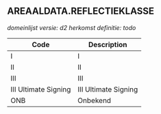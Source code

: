 ## AREAALDATA.REFLECTIEKLASSE

*domeinlijst versie: d2* *herkomst definitie: todo*

 |Code |Description	|
|	---	|	---	|
| I | I |
| II | II |
| III | III |
| III Ultimate Signing | III Ultimate Signing |
| ONB | Onbekend |
